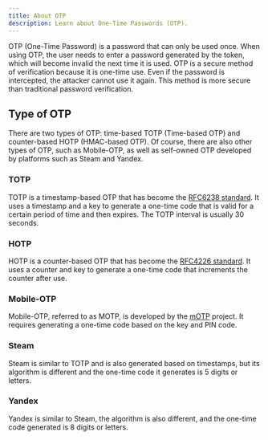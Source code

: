 ```yaml
---
title: About OTP
description: Learn about One-Time Passwords (OTP).
---
```


OTP (One-Time Password) is a password that can only be used once. When using OTP, the user needs to enter a password generated by the token, which will become invalid the next time it is used. OTP is a secure method of verification because it is one-time use. Even if the password is intercepted, the attacker cannot use it again. This method is more secure than traditional password verification.

## Type of OTP

There are two types of OTP: time-based TOTP (Time-based OTP) and counter-based HOTP (HMAC-based OTP).
Of course, there are also other types of OTP, such as Mobile-OTP, as well as self-owned OTP developed by platforms such as Steam and Yandex.

### TOTP

TOTP is a timestamp-based OTP that has become the [RFC6238 standard](https://tools.ietf.org/html/rfc6238).
It uses a timestamp and a key to generate a one-time code that is valid for a certain period of time and then expires. The TOTP interval is usually 30 seconds.

### HOTP

HOTP is a counter-based OTP that has become the [RFC4226 standard](https://tools.ietf.org/html/rfc4226).
It uses a counter and key to generate a one-time code that increments the counter after use.

### Mobile-OTP

Mobile-OTP, referred to as MOTP, is developed by the [mOTP](https://motp.sourceforge.net/) project. It requires generating a one-time code based on the key and PIN code.

### Steam

Steam is similar to TOTP and is also generated based on timestamps, but its algorithm is different and the one-time code it generates is 5 digits or letters.

### Yandex

Yandex is similar to Steam, the algorithm is also different, and the one-time code generated is 8 digits or letters.
